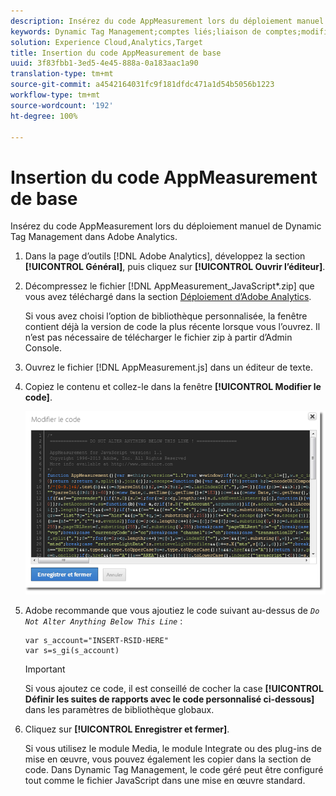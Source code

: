 ```yaml
---
description: Insérez du code AppMeasurement lors du déploiement manuel de Dynamic Tag Management dans Adobe Analytics.
keywords: Dynamic Tag Management;comptes liés;liaison de comptes;modifier le code;appmeasurement;code appmeasurement
solution: Experience Cloud,Analytics,Target
title: Insertion du code AppMeasurement de base
uuid: 3f83fbb1-3ed5-4e45-888a-0a183aac1a90
translation-type: tm+mt
source-git-commit: a4542164031fc9f181dfdc471a1d54b5056b1223
workflow-type: tm+mt
source-wordcount: '192'
ht-degree: 100%

---
```



# Insertion du code AppMeasurement de base

Insérez du code AppMeasurement lors du déploiement manuel de Dynamic Tag Management dans Adobe Analytics.

1. Dans la page d’outils [!DNL Adobe Analytics], développez la section **[!UICONTROL Général]**, puis cliquez sur **[!UICONTROL Ouvrir l’éditeur]**.
1. Décompressez le fichier [!DNL AppMeasurement_JavaScript*.zip] que vous avez téléchargé dans la section [Déploiement d’Adobe Analytics](/help/implement/other/dtm/t-analytics-deploy.md).

   Si vous avez choisi l’option de bibliothèque personnalisée, la fenêtre contient déjà la version de code la plus récente lorsque vous l’ouvrez. Il n’est pas nécessaire de télécharger le fichier zip à partir d’Admin Console.
1. Ouvrez le fichier [!DNL AppMeasurement.js] dans un éditeur de texte.
1. Copiez le contenu et collez-le dans la fenêtre **[!UICONTROL Modifier le code]**.

   ![](assets/edit-code.png)

1. Adobe recommande que vous ajoutiez le code suivant au-dessus de *`Do Not Alter Anything Below This Line`* :

   ```
   var s_account="INSERT-RSID-HERE"
   var s=s_gi(s_account)
   ```

   >[!IMPORTANT]
   >
   >Si vous ajoutez ce code, il est conseillé de cocher la case **[!UICONTROL Définir les suites de rapports avec le code personnalisé ci-dessous]** dans les paramètres de bibliothèque globaux.

1. Cliquez sur **[!UICONTROL Enregistrer et fermer]**.

   Si vous utilisez le module Media, le module Integrate ou des plug-ins de mise en œuvre, vous pouvez également les copier dans la section de code. Dans Dynamic Tag Management, le code géré peut être configuré tout comme le fichier JavaScript dans une mise en œuvre standard.

